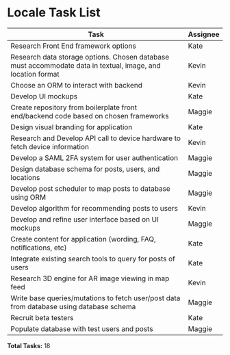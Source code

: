 # Locale Task List

| Task                                                                                     | Assignee |
|------------------------------------------------------------------------------------------|----------|
| Research Front End framework options                                                     | Kate     |
| Research data storage options. Chosen database must accommodate data in textual, image, and location format | Kevin    |
| Choose an ORM to interact with backend                                                   | Kevin    |
| Develop UI mockups                                                                       | Kate     |
| Create repository from boilerplate front end/backend code based on chosen frameworks     | Maggie   |
| Design visual branding for application                                                   | Kate     |
| Research and Develop API call to device hardware to fetch device information             | Kevin    |
| Develop a SAML 2FA system for user authentication                                        | Maggie   |
| Design database schema for posts, users, and locations                                   | Maggie   |
| Develop post scheduler to map posts to database using ORM                                | Maggie   |
| Develop algorithm for recommending posts to users                                        | Kevin    |
| Develop and refine user interface based on UI mockups                                    | Maggie   |
| Create content for application (wording, FAQ, notifications, etc)                        | Kate     |
| Integrate existing search tools to query for posts of users                              | Kate     |
| Research 3D engine for AR image viewing in map feed                                      | Kevin    |
| Write base queries/mutations to fetch user/post data from database using database schema | Maggie   |
| Recruit beta testers                                                                     | Kate     |
| Populate database with test users and posts                                              | Maggie   |

**Total Tasks:** 18
